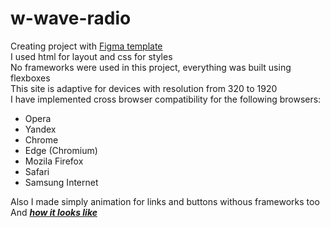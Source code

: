 # w-wave-radio
Creating project with <a href = 'https://www.figma.com/file/4Zu9n2KcjiesKJb6HBix3z/W-Wave-Radio-(new)?node-id=0%3A1&mode=dev'>Figma template</a>  
I used html for layout and css for styles  
No frameworks were used in this project, everything was built using flexboxes  
This site is adaptive for devices with resolution from 320 to 1920  
I have implemented cross browser compatibility for the following browsers:
* Opera  
* Yandex  
* Chrome  
* Edge (Chromium)
* Mozila Firefox
* Safari
* Samsung Internet

Also I made simply animation for links and buttons withous frameworks too
And <a href = 'https://radio-w-wave.netlify.app/'> ___how it looks like___ </a>
